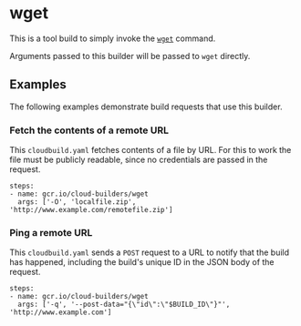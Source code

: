 # wget

This is a tool build to simply invoke the
[`wget`](https://www.gnu.org/software/wget/) command.

Arguments passed to this builder will be passed to `wget` directly.

## Examples

The following examples demonstrate build requests that use this builder.

### Fetch the contents of a remote URL

This `cloudbuild.yaml` fetches contents of a file by URL. For this to work the
file must be publicly readable, since no credentials are passed in the request.

```
steps:
- name: gcr.io/cloud-builders/wget
  args: ['-O', 'localfile.zip', 'http://www.example.com/remotefile.zip']
```

### Ping a remote URL

This `cloudbuild.yaml` sends a `POST` request to a URL to notify that the build
has happened, including the build's unique ID in the JSON body of the request.

```
steps:
- name: gcr.io/cloud-builders/wget
  args: ['-q', '--post-data="{\"id\":\"$BUILD_ID\"}"', 'http://www.example.com']
```
